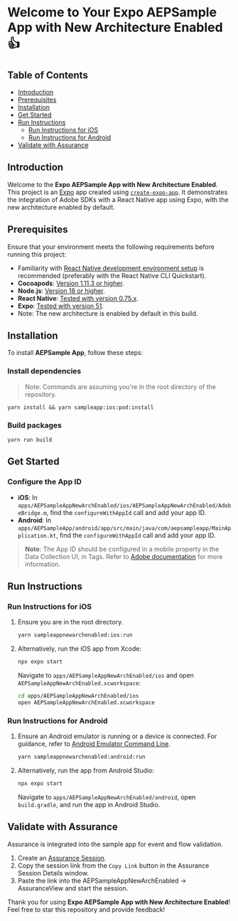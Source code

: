 # Welcome to Your Expo AEPSample App with New Architecture Enabled 👍

## Table of Contents
- [Introduction](#introduction)
- [Prerequisites](#prerequisites)
- [Installation](#installation)
- [Get Started](#get-started)
- [Run Instructions](#run-instructions)
  - [Run Instructions for iOS](#run-instructions-for-ios)
  - [Run Instructions for Android](#run-instructions-for-android)
- [Validate with Assurance](#validate-with-assurance)


## Introduction
Welcome to the **Expo AEPSample App with New Architecture Enabled**. This project is an [Expo](https://expo.dev) app created using [`create-expo-app`](https://www.npmjs.com/package/create-expo-app). It demonstrates the integration of Adobe SDKs with a React Native app using Expo, with the new architecture enabled by default.

## Prerequisites
Ensure that your environment meets the following requirements before running this project:

- Familiarity with [React Native development environment setup](https://reactnative.dev/docs/environment-setup) is recommended (preferably with the React Native CLI Quickstart).
- **Cocoapods**: [Version 1.11.3 or higher](https://guides.cocoapods.org/using/getting-started.html).
- **Node.js**: [Version 18 or higher](https://nodejs.org/en/download/).
- **React Native**: [Tested with version 0.75.x](https://reactnative.dev/).
- **Expo**: [Tested with version 51](https://docs.expo.dev/).
- Note: The new architecture is enabled by default in this build.


## Installation
To install **AEPSample App**, follow these steps:

### Install dependencies
> Note: Commands are assuming you're in the root directory of the repository.

```
yarn install && yarn sampleapp:ios:pod:install
```

### Build packages

```
yarn run build
```

## Get Started

### Configure the App ID

- **iOS**: In `apps/AEPSampleAppNewArchEnabled/ios/AEPSampleAppNewArchEnabled/AdobeBridge.m`, find the `configureWithAppId` call and add your app ID.
- **Android**: In `apps/AEPSampleApp/android/app/src/main/java/com/aepsampleapp/MainApplication.kt`, find the `configureWithAppId` call and add your app ID.

> **Note**: The App ID should be configured in a mobile property in the Data Collection UI, in Tags. Refer to [Adobe documentation](https://developer.adobe.com/client-sdks/home/base/mobile-core/configuration/#configure-with-app-id-per-environment) for more information.

## Run Instructions

### Run Instructions for iOS
1. Ensure you are in the root directory.
   ```bash
   yarn sampleappnewarchenabled:ios:run
   ```

2. Alternatively, run the iOS app from Xcode:
   ```bash
   npx expo start
   ```
   Navigate to `apps/AEPSampleAppNewArchEnabled/ios` and open `AEPSampleAppNewArchEnabled.xcworkspace`:
   ```bash
   cd apps/AEPSampleAppNewArchEnabled/ios
   open AEPSampleAppNewArchEnabled.xcworkspace
   ```

### Run Instructions for Android

1. Ensure an Android emulator is running or a device is connected. For guidance, refer to [Android Emulator Command Line](https://developer.android.com/studio/run/emulator-commandline).
   ```bash
   yarn sampleappnewarchenabled:android:run
   ```

2. Alternatively, run the app from Android Studio:
   ```bash
   npx expo start
   ```
   Navigate to `apps/AEPSampleAppNewArchEnabled/android`, open `build.gradle`, and run the app in Android Studio.

## Validate with Assurance
Assurance is integrated into the sample app for event and flow validation.

1. Create an [Assurance Session](https://experienceleague.adobe.com/docs/experience-platform/assurance/tutorials/using-assurance.html#create-sessions).
2. Copy the session link from the `Copy Link` button in the Assurance Session Details window.
3. Paste the link into the AEPSampleAppNewArchEnabled -> AssuranceView and start the session.


Thank you for using **Expo AEPSample App with New Architecture Enabled**! Feel free to star this repository and provide feedback!

